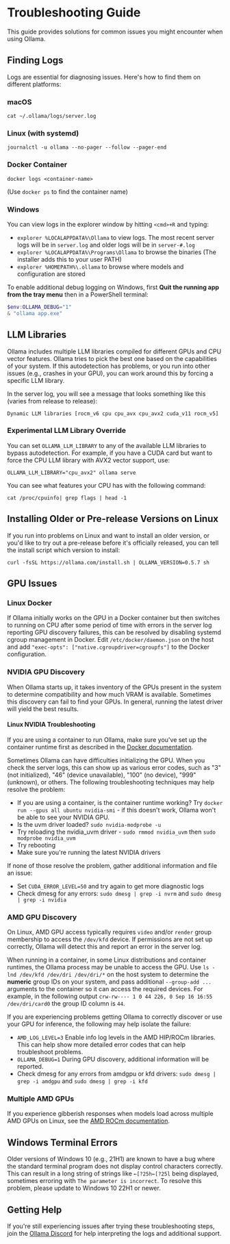 # Troubleshooting Guide

This guide provides solutions for common issues you might encounter when using Ollama.

## Finding Logs

Logs are essential for diagnosing issues. Here's how to find them on different platforms:

### macOS

```shell
cat ~/.ollama/logs/server.log
```

### Linux (with systemd)

```shell
journalctl -u ollama --no-pager --follow --pager-end 
```

### Docker Container

```shell
docker logs <container-name>
```

(Use `docker ps` to find the container name)

### Windows

You can view logs in the explorer window by hitting `<cmd>+R` and typing:
- `explorer %LOCALAPPDATA%\Ollama` to view logs. The most recent server logs will be in `server.log` and older logs will be in `server-#.log`
- `explorer %LOCALAPPDATA%\Programs\Ollama` to browse the binaries (The installer adds this to your user PATH)
- `explorer %HOMEPATH%\.ollama` to browse where models and configuration are stored

To enable additional debug logging on Windows, first **Quit the running app from the tray menu** then in a PowerShell terminal:

```powershell
$env:OLLAMA_DEBUG="1"
& "ollama app.exe"
```

## LLM Libraries

Ollama includes multiple LLM libraries compiled for different GPUs and CPU vector features. Ollama tries to pick the best one based on the capabilities of your system. If this autodetection has problems, or you run into other issues (e.g., crashes in your GPU), you can work around this by forcing a specific LLM library.

In the server log, you will see a message that looks something like this (varies from release to release):

```
Dynamic LLM libraries [rocm_v6 cpu cpu_avx cpu_avx2 cuda_v11 rocm_v5]
```

### Experimental LLM Library Override

You can set `OLLAMA_LLM_LIBRARY` to any of the available LLM libraries to bypass autodetection. For example, if you have a CUDA card but want to force the CPU LLM library with AVX2 vector support, use:

```shell
OLLAMA_LLM_LIBRARY="cpu_avx2" ollama serve
```

You can see what features your CPU has with the following command:

```shell
cat /proc/cpuinfo| grep flags | head -1
```

## Installing Older or Pre-release Versions on Linux

If you run into problems on Linux and want to install an older version, or you'd like to try out a pre-release before it's officially released, you can tell the install script which version to install:

```shell
curl -fsSL https://ollama.com/install.sh | OLLAMA_VERSION=0.5.7 sh
```

## GPU Issues

### Linux Docker

If Ollama initially works on the GPU in a Docker container but then switches to running on CPU after some period of time with errors in the server log reporting GPU discovery failures, this can be resolved by disabling systemd cgroup management in Docker. Edit `/etc/docker/daemon.json` on the host and add `"exec-opts": ["native.cgroupdriver=cgroupfs"]` to the Docker configuration.

### NVIDIA GPU Discovery

When Ollama starts up, it takes inventory of the GPUs present in the system to determine compatibility and how much VRAM is available. Sometimes this discovery can fail to find your GPUs. In general, running the latest driver will yield the best results.

#### Linux NVIDIA Troubleshooting

If you are using a container to run Ollama, make sure you've set up the container runtime first as described in the [Docker documentation](../installation/docker.md).

Sometimes Ollama can have difficulties initializing the GPU. When you check the server logs, this can show up as various error codes, such as "3" (not initialized), "46" (device unavailable), "100" (no device), "999" (unknown), or others. The following troubleshooting techniques may help resolve the problem:

- If you are using a container, is the container runtime working? Try `docker run --gpus all ubuntu nvidia-smi` - if this doesn't work, Ollama won't be able to see your NVIDIA GPU.
- Is the uvm driver loaded? `sudo nvidia-modprobe -u`
- Try reloading the nvidia_uvm driver - `sudo rmmod nvidia_uvm` then `sudo modprobe nvidia_uvm`
- Try rebooting
- Make sure you're running the latest NVIDIA drivers

If none of those resolve the problem, gather additional information and file an issue:
- Set `CUDA_ERROR_LEVEL=50` and try again to get more diagnostic logs
- Check dmesg for any errors: `sudo dmesg | grep -i nvrm` and `sudo dmesg | grep -i nvidia`

### AMD GPU Discovery

On Linux, AMD GPU access typically requires `video` and/or `render` group membership to access the `/dev/kfd` device. If permissions are not set up correctly, Ollama will detect this and report an error in the server log.

When running in a container, in some Linux distributions and container runtimes, the Ollama process may be unable to access the GPU. Use `ls -lnd /dev/kfd /dev/dri /dev/dri/*` on the host system to determine the **numeric** group IDs on your system, and pass additional `--group-add ...` arguments to the container so it can access the required devices. For example, in the following output `crw-rw---- 1 0 44 226, 0 Sep 16 16:55 /dev/dri/card0` the group ID column is `44`.

If you are experiencing problems getting Ollama to correctly discover or use your GPU for inference, the following may help isolate the failure:
- `AMD_LOG_LEVEL=3` Enable info log levels in the AMD HIP/ROCm libraries. This can help show more detailed error codes that can help troubleshoot problems.
- `OLLAMA_DEBUG=1` During GPU discovery, additional information will be reported.
- Check dmesg for any errors from amdgpu or kfd drivers: `sudo dmesg | grep -i amdgpu` and `sudo dmesg | grep -i kfd`

### Multiple AMD GPUs

If you experience gibberish responses when models load across multiple AMD GPUs on Linux, see the [AMD ROCm documentation](https://rocm.docs.amd.com/projects/radeon/en/latest/docs/install/native_linux/mgpu.html#mgpu-known-issues-and-limitations).

## Windows Terminal Errors

Older versions of Windows 10 (e.g., 21H1) are known to have a bug where the standard terminal program does not display control characters correctly. This can result in a long string of strings like `←[?25h←[?25l` being displayed, sometimes erroring with `The parameter is incorrect`. To resolve this problem, please update to Windows 10 22H1 or newer.

## Getting Help

If you're still experiencing issues after trying these troubleshooting steps, join the [Ollama Discord](https://discord.gg/ollama) for help interpreting the logs and additional support.